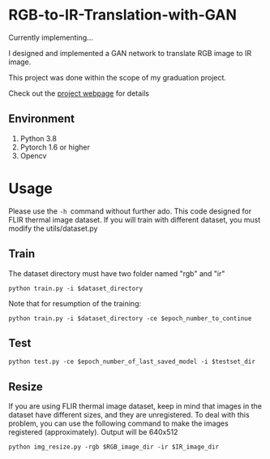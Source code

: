 # RGB-to-IR-Translation-with-GAN

Currently implementing...

I designed and implemented a GAN network to translate RGB image to IR image. 

This project was done within the scope of my graduation project.

Check out the [project webpage](https://eneserdo.github.io/RGB-to-IR-Translation-with-GAN/) for details

## Environment

1. Python 3.8
2. Pytorch 1.6 or higher
3. Opencv 

# Usage

Please use the ```-h ```command without further ado. This code designed for FLIR thermal image dataset. If you will train with different dataset, you must modify the utils/dataset.py

## Train

The dataset directory must have two folder named "rgb" and "ir"

```
python train.py -i $dataset_directory
```

Note that for resumption of the training:

```
python train.py -i $dataset_directory -ce $epoch_number_to_continue
```



## Test

```
python test.py -ce $epoch_number_of_last_saved_model -i $testset_dir
```

## Resize

If you are using FLIR thermal image dataset, keep in mind that images in the dataset have different sizes, and they are unregistered.
To deal with this problem, you can use the following command to make the images registered (approximately). Output will be 640x512

```
python img_resize.py -rgb $RGB_image_dir -ir $IR_image_dir
```
